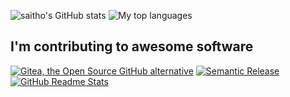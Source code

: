 ![saitho's GitHub stats](https://github-readme-stats.vercel.app/api?username=saitho)
![My top languages](https://github-readme-stats.vercel.app/api/top-langs/?username=saitho&hide=c%23,tex)

## I'm contributing to awesome software

[![Gitea, the Open Source GitHub alternative](https://github-readme-stats.vercel.app/api/pin/?username=go-gitea&repo=gitea)](https://github.com/go-gitea/gitea)
[![Semantic Release](https://github-readme-stats.vercel.app/api/pin/?username=semantic-release&repo=semantic-release)](https://github.com/semantic-release/semantic-release)
[![GitHub Readme Stats](https://github-readme-stats.vercel.app/api/pin/?username=anuraghazra&repo=github-readme-stats)](https://github.com/anuraghazra/github-readme-stats)
